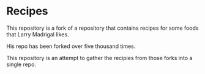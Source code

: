 # Recipes

This repository is a fork of a repository that contains recipes for some foods that Larry Madrigal likes.

His repo has been forked over five thousand times.

This repository is an attempt to gather the recipies from those forks into a single repo.
